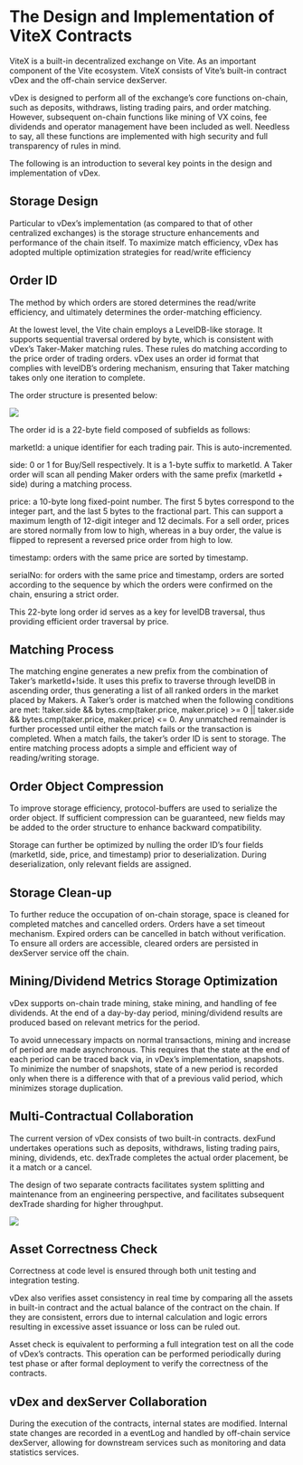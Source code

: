 # The Design and Implementation of ViteX Contracts

ViteX is a built-in decentralized exchange on Vite. As an important component of the Vite ecosystem. ViteX consists of Vite’s built-in contract vDex and the off-chain service dexServer.


vDex is designed to perform all of the exchange’s core functions on-chain, such as deposits, withdraws, listing trading pairs, and order matching. However, subsequent on-chain functions like mining of VX coins, fee dividends and operator management have been included as well. Needless to say, all these functions are implemented with high security and full transparency of rules in mind.


The following is an introduction to several key points in the design and implementation of vDex.


## Storage Design

Particular to vDex’s implementation (as compared to that of other centralized exchanges) is the storage structure enhancements and performance of the chain itself. To maximize match efficiency, vDex has adopted multiple optimization strategies for read/write efficiency


## Order ID

The method by which orders are stored determines the read/write efficiency, and ultimately determines the order-matching efficiency.


At the lowest level, the Vite chain employs a LevelDB-like storage. It supports sequential traversal ordered by byte, which is consistent with vDex’s Taker-Maker matching rules. These rules do matching according to the price order of trading orders. vDex uses an order id format that complies with levelDB’s ordering mechanism, ensuring that Taker matching takes only one iteration to complete.


The order structure is presented below:

![](~images/vDex.png)

The order id is a 22-byte field composed of subfields as follows:


marketId: a unique identifier for each trading pair. This is auto-incremented.


side: 0 or 1 for Buy/Sell respectively. It is a 1-byte suffix to marketId. A Taker order will scan all pending Maker orders with the same prefix (marketId + side) during a matching process.


price: a 10-byte long fixed-point number. The first 5 bytes correspond to the integer part, and the last 5 bytes to the fractional part. This can support a maximum length of 12-digit integer and 12 decimals. For a sell order, prices are stored normally from low to high, whereas in a buy order, the value is flipped to represent a reversed price order from high to low.


timestamp: orders with the same price are sorted by timestamp.


serialNo: for orders with the same price and timestamp, orders are sorted according to the sequence by which the orders were confirmed on the chain, ensuring a strict order.


This 22-byte long order id serves as a key for levelDB traversal, thus providing efficient order traversal by price.

## Matching Process

The matching engine generates a new prefix from the combination of Taker’s marketId+!side. It uses this prefix to traverse through levelDB in ascending order, thus generating a list of all ranked orders in the market placed by Makers. A Taker’s order is matched when the following conditions are met: !taker.side && bytes.cmp(taker.price, maker.price) >= 0 || taker.side && bytes.cmp(taker.price, maker.price) <= 0. Any unmatched remainder is further processed until either the match fails or the transaction is completed. When a match fails, the taker’s order ID is sent to storage. The entire matching process adopts a simple and efficient way of reading/writing storage.


## Order Object Compression

To improve storage efficiency, protocol-buffers are used to serialize the order object. If sufficient compression can be guaranteed, new fields may be added to the order structure to enhance backward compatibility.


Storage can further be optimized by nulling the order ID’s four fields (marketId, side, price, and timestamp) prior to deserialization. During deserialization, only relevant fields are assigned.

## Storage Clean-up

To further reduce the occupation of on-chain storage, space is cleaned for completed matches and cancelled orders. Orders have a set timeout mechanism. Expired orders can be cancelled in batch without verification. To ensure all orders are accessible, cleared orders are persisted in dexServer service off the chain.


## Mining/Dividend Metrics Storage Optimization

vDex supports on-chain trade mining, stake mining, and handling of fee dividends. At the end of a day-by-day period, mining/dividend results are produced based on relevant metrics for the period.


To avoid unnecessary impacts on normal transactions, mining and increase of period are made asynchronous. This requires that the state at the end of each period can be traced back via, in vDex’s implementation, snapshots. To minimize the number of snapshots, state of a new period is recorded only when there is a difference with that of a previous valid period, which minimizes storage duplication.


## Multi-Contractual Collaboration

The current version of vDex consists of two built-in contracts. dexFund undertakes operations such as deposits, withdraws, listing trading pairs, mining, dividends, etc. dexTrade completes the actual order placement, be it a match or a cancel.


The design of two separate contracts facilitates system splitting and maintenance from an engineering perspective, and facilitates subsequent dexTrade sharding for higher throughput.

![](~images/yw-vdex-01.png)


## Asset Correctness Check

Correctness at code level is ensured through both unit testing and integration testing.


vDex also verifies asset consistency in real time by comparing all the assets in built-in contract and the actual balance of the contract on the chain. If they are consistent, errors due to internal calculation and logic errors resulting in excessive asset issuance or loss can be ruled out.


Asset check is equivalent to performing a full integration test on all the code of vDex’s contracts. This operation can be performed periodically during test phase or after formal deployment to verify the correctness of the contracts.


## vDex and dexServer Collaboration

During the execution of the contracts, internal states are modified. Internal state changes are recorded in a eventLog and handled by off-chain service dexServer, allowing for downstream services such as monitoring and data statistics services.
